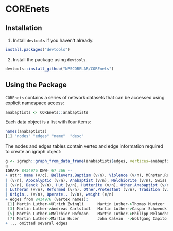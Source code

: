 # COREnets

## Installation

  1. Install `devtools` if you haven't already.

``` r
install.packages("devtools")
```

  2. Install the package using `devtools`.
  
``` r
devtools::install_github("NPSCORELAB/COREnets")
```


## Using the Package

`COREnets` contains a series of network datasets that can be accessed using explicit namespace access:

```r
anabaptists <- COREnets::anabaptists
```

Each data object is a list with four items:

```r
names(anabaptists)
[1] "nodes" "edges" "name"  "desc" 
```

The nodes and edges tables contain vertex and edge information required to create an igraph object:

```r
g <- igraph::graph_from_data_frame(anabaptists$edges, vertices=anabaptists$nodes)
g
IGRAPH 8434976 DNW- 67 366 -- 
+ attr: name (v/c), Believers.Baptism (v/n), Violence (v/n), Münster.Rebellion
| (v/n), Apocalyptic (v/n), Anabaptist (v/n), Melchiorite (v/n), Swiss.Brethren
| (v/n), Denck (v/n), Hut (v/n), Hutterite (v/n), Other.Anabaptist (v/n),
| Lutheran (v/n), Reformed (v/n), Other.Protestant (v/n), Tradition (v/n),
| Origin.. (v/n), Operate.. (v/n), weight (e/n)
+ edges from 8434976 (vertex names):
 [1] Martin Luther->Ulrich Zwingli      Martin Luther->Thomas Muntzer     
 [3] Martin Luther->Andreas Carlstadt   Martin Luther->Caspar Schwenckfeld
 [5] Martin Luther->Melchior Hofmann    Martin Luther->Philipp Melanchthon
 [7] Martin Luther->Martin Bucer        John Calvin  ->Wolfgang Capito    
+ ... omitted several edges
```